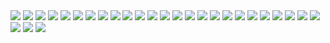 <img src="https://github.com/isadoraoliv/algorithm/blob/master/images/insertion-sort/insertion01.png">
<img src="https://github.com/isadoraoliv/algorithm/blob/master/images/insertion-sort/insertion02.png">
<img src="https://github.com/isadoraoliv/algorithm/blob/master/images/insertion-sort/insertion03.png">
<img src="https://github.com/isadoraoliv/algorithm/blob/master/images/insertion-sort/insertion04.png">
<img src="https://github.com/isadoraoliv/algorithm/blob/master/images/insertion-sort/insertion05.png">
<img src="https://github.com/isadoraoliv/algorithm/blob/master/images/insertion-sort/insertion06.png">
<img src="https://github.com/isadoraoliv/algorithm/blob/master/images/insertion-sort/insertion07.png">
<img src="https://github.com/isadoraoliv/algorithm/blob/master/images/insertion-sort/insertion08.png">
<img src="https://github.com/isadoraoliv/algorithm/blob/master/images/insertion-sort/insertion09.png">
<img src="https://github.com/isadoraoliv/algorithm/blob/master/images/insertion-sort/insertion10.png">
<img src="https://github.com/isadoraoliv/algorithm/blob/master/images/insertion-sort/insertion11.png">
<img src="https://github.com/isadoraoliv/algorithm/blob/master/images/insertion-sort/insertion12.png">
<img src="https://github.com/isadoraoliv/algorithm/blob/master/images/insertion-sort/insertion13.png">
<img src="https://github.com/isadoraoliv/algorithm/blob/master/images/insertion-sort/insertion14.png">
<img src="https://github.com/isadoraoliv/algorithm/blob/master/images/insertion-sort/insertion15.png">
<img src="https://github.com/isadoraoliv/algorithm/blob/master/images/insertion-sort/insertion16.png">
<img src="https://github.com/isadoraoliv/algorithm/blob/master/images/insertion-sort/insertion17.png">
<img src="https://github.com/isadoraoliv/algorithm/blob/master/images/insertion-sort/insertion18.png">
<img src="https://github.com/isadoraoliv/algorithm/blob/master/images/insertion-sort/insertion19.png">
<img src="https://github.com/isadoraoliv/algorithm/blob/master/images/insertion-sort/insertion20.png">
<img src="https://github.com/isadoraoliv/algorithm/blob/master/images/insertion-sort/insertion21.png">
<img src="https://github.com/isadoraoliv/algorithm/blob/master/images/insertion-sort/insertion22.png">
<img src="https://github.com/isadoraoliv/algorithm/blob/master/images/insertion-sort/insertion23.png">
<img src="https://github.com/isadoraoliv/algorithm/blob/master/images/insertion-sort/insertion24.png">
<img src="https://github.com/isadoraoliv/algorithm/blob/master/images/insertion-sort/insertion25.png">
<img src="https://github.com/isadoraoliv/algorithm/blob/master/images/insertion-sort/insertion26.png">
<img src="https://github.com/isadoraoliv/algorithm/blob/master/images/insertion-sort/insertion27.png">
<img src="https://github.com/isadoraoliv/algorithm/blob/master/images/insertion-sort/insertion28.png">
